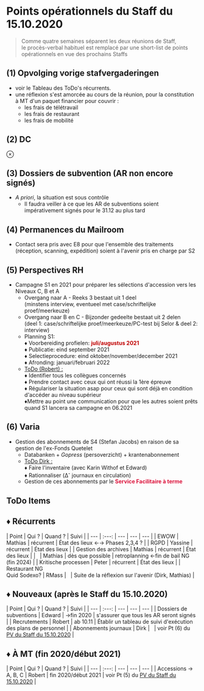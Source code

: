 <link rel="stylesheet" href="https://newdevprojects.github.io/S2/S2.css">
<link rel="stylesheet" href="S2.css">

# Points opérationnels du Staff du 15.10.2020

> Comme quatre semaines séparent les deux réunions de Staff,<br>le procès-verbal habituel est remplacé par une short-list de points opérationnels en vue des prochains Staffs

## (1) Opvolging vorige stafvergaderingen

* voir le Tableau des ToDo's récurrents.
* une réflexion s'est amorcée au cours de la réunion, pour la constitution à MT d'un paquet financier pour couvrir :
    * les frais de télétravail
    * les frais de restaurant
    * les frais de mobilité

## (2) DC

&otimes;

## (3) Dossiers de subvention (AR non encore signés)

* *A priori*, la situation est sous contrôle
    * Il faudra veiller à ce que les AR de subventions soient impérativement signés pour le 31.12 au plus tard

## (4) Permanences du Mailroom

* Contact sera pris avec E8 pour que l'ensemble des traitements (réception, scanning, expédition) soient à l'avenir pris en charge par S2

## (5) Perspectives RH

* Campagne S1 en 2021 pour préparer les sélections d'accession vers les Niveaux C, B et A
    * Overgang naar A - Reeks 3 bestaat uit 1 deel<br>(minstens interview, eventueel met
case/schriftelijke proef/meerkeuze)
    * Overgang naar B en C - Bijzonder gedeelte bestaat uit 2 delen<br>(deel 1:
case/schriftelijke proef/meerkeuze/PC-test bij Selor & deel 2: interview)
    * Planning S1:<br>&#9830; Voorbereiding profielen: <font color="crison"><b>juli/augustus 2021</b></font><br>&#9830; Publicatie: eind september 2021<br>&#9830; Selectieprocedure: eind oktober/november/december 2021<br>&#9830; Afronding: januari/februari 2022
    * <u>ToDo (Robert) :</u><br>&#9830; Identifier tous les collègues concernés<br>&#9830; Prendre contact avec ceux qui ont réussi la 1ère épreuve<br>&#9830; Régulariser la situation asap pour ceux qui sont déjà en condition d'accéder au niveau supérieur<br>&#9830;Mettre au point une communication pour que les autres soient prêts quand S1 lancera sa campagne en 06.2021

## (6) Varia

* Gestion des abonnements de S4 (Stefan Jacobs) en raison de sa gestion de l'ex-Fonds Quetelet
    * Databanken + *Gopress* (persoverzicht) + krantenabonnement
    * <u>ToDo Dirk :</u><br>&#9830; Faire l'inventaire (avec Karin Withof et Edward)<br>&#9830; Rationnaliser (&Delta;<sup>-</sup>  journaux en circulation)
    * Gestion de ces abonnements par le <font color="crimson"><b>Service Facilitaire à terme</b></font>


## ToDo Items

## &#9830; Récurrents

| Point | Qui ? | Quand ? | Suivi |
| --- | :---: | --- | --- | --- |
| EWOW | Mathias | récurrent | &Eacute;tat des lieux &#8592;&#8594; Phases 2,3,4 ? |
| RGPD | Yassine | récurrent | &Eacute;tat des lieux |
| Gestion des archives | Mathias | récurrent | &Eacute;tat des lieux |
| &nbsp; | Mathias | dès que possible | retroplanning &#8592;fin de bail NG (fin 2024) |
| Kritische processen | Peter | récurrent | &Eacute;tat des lieux |
| Restaurant NG<br>Quid Sodexo? | RMass | &nbsp; | Suite de la réflexion sur l'avenir (Dirk, Mathias) |

## &#9830; Nouveaux (après le Staff du 15.10.2020)

| Point | Qui ? | Quand ? | Suivi |
| --- | :---: | --- | --- | --- |
| Dossiers de subventions | Edward | &#8594;fin 2020 | s'assurer que tous les AR seront signés |
| Recrutements | Robert | ab 10.11 | &Eacute;tablir un tableau de suivi d'exécution des plans de personnel |
| Abonnements journaux | Dirk | &nbsp; | voir Pt (6) du [PV du Staff du 15.10.2020](https://newdevprojects.github.io/S2/Staff_20201015/20201015_Staff_PV.html#6-varia) |

## &#9830; &Agrave; MT (fin 2020/début 2021)

| Point | Qui ? | Quand ? | Suivi |
| --- | :---: | --- | --- | --- |
| Accessions &#8594; A, B, C | Robert | fin 2020/début 2021 | voir Pt (5) du [PV du Staff du 15.10.2020](https://newdevprojects.github.io/S2/Staff_20201015/20201015_Staff_PV.html#5-perspectives-rh) |

